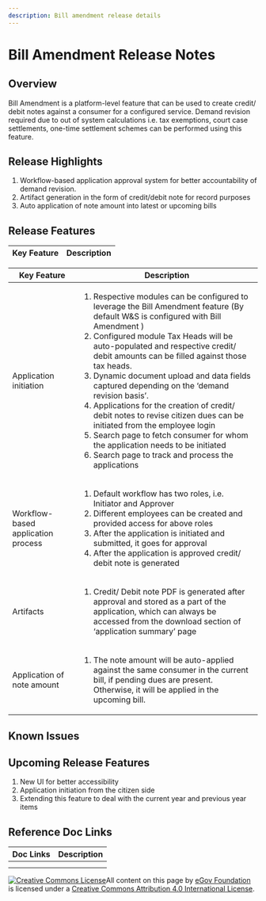 ```yaml
---
description: Bill amendment release details
---
```


# Bill Amendment Release Notes

## Overview <a href="#overview" id="overview"></a>

Bill Amendment is a platform-level feature that can be used to create credit/ debit notes against a consumer for a configured service. Demand revision required due to out of system calculations i.e. tax exemptions, court case settlements, one-time settlement schemes can be performed using this feature.

## Release Highlights <a href="#release-highlights" id="release-highlights"></a>

1. Workflow-based application approval system for better accountability of demand revision.
2. Artifact generation in the form of credit/debit note for record purposes
3. Auto application of note amount into latest or upcoming bills

## Release Features <a href="#release-features" id="release-features"></a>

| **Key Feature** | **Description** |
| --------------- | --------------- |

| **Key Feature**                    | **Description**                                                                                                                                                                                                                                                                                                                                                                                                                                                                                                                                                                                                                                                              |
| ---------------------------------- | ---------------------------------------------------------------------------------------------------------------------------------------------------------------------------------------------------------------------------------------------------------------------------------------------------------------------------------------------------------------------------------------------------------------------------------------------------------------------------------------------------------------------------------------------------------------------------------------------------------------------------------------------------------------------------- |
| Application initiation             | <ol><li>Respective modules can be configured to leverage the Bill Amendment feature (By default W&#x26;S is configured with Bill Amendment )</li><li>Configured module Tax Heads will be auto-populated and respective credit/ debit amounts can be filled against those tax heads.</li><li>Dynamic document upload and data fields captured depending on the ‘demand revision basis’.</li><li>Applications for the creation of credit/ debit notes to revise citizen dues can be initiated from the employee login</li><li>Search page to fetch consumer for whom the application needs to be initiated</li><li>Search page to track and process the applications</li></ol> |
| Workflow-based application process | <ol><li>Default workflow has two roles, i.e. Initiator and Approver</li><li>Different employees can be created and provided access for above roles</li><li>After the application is initiated and submitted, it goes for approval</li><li>After the application is approved credit/ debit note is generated</li></ol>                                                                                                                                                                                                                                                                                                                                                        |
| Artifacts                          | <ol><li>Credit/ Debit note PDF is generated after approval and stored as a part of the application, which can always be accessed from the download section of ‘application summary’ page</li></ol>                                                                                                                                                                                                                                                                                                                                                                                                                                                                           |
| Application of note amount         | <ol><li>The note amount will be auto-applied against the same consumer in the current bill, if pending dues are present. Otherwise, it will be applied in the upcoming bill.</li></ol>                                                                                                                                                                                                                                                                                                                                                                                                                                                                                       |

## Known Issues <a href="#known-issues" id="known-issues"></a>

## Upcoming Release Features <a href="#upcoming-release-features" id="upcoming-release-features"></a>

1. New UI for better accessibility
2. Application initiation from the citizen side
3. Extending this feature to deal with the current year and previous year items

## Reference Doc Links <a href="#reference-doc-links" id="reference-doc-links"></a>

| **Doc Links** | **Description** |
| ------------- | --------------- |
|               |                 |
|               |                 |

[![Creative Commons License](https://i.creativecommons.org/l/by/4.0/80x15.png)](http://creativecommons.org/licenses/by/4.0/)All content on this page by [eGov Foundation ](https://egov.org.in/)is licensed under a [Creative Commons Attribution 4.0 International License](http://creativecommons.org/licenses/by/4.0/).

